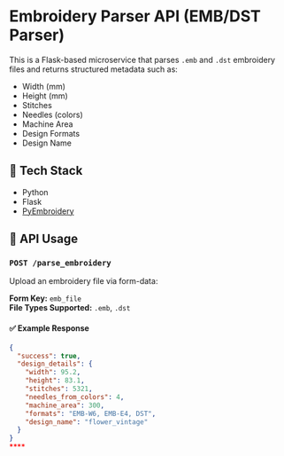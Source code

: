 # Embroidery Parser API (EMB/DST Parser)

This is a Flask-based microservice that parses `.emb` and `.dst` embroidery files and returns structured metadata such as:

- Width (mm)
- Height (mm)
- Stitches
- Needles (colors)
- Machine Area
- Design Formats
- Design Name

## 🧠 Tech Stack

- Python
- Flask
- [PyEmbroidery](https://github.com/EmbroidePy/pyembroidery)

## 🚀 API Usage

### `POST /parse_embroidery`

Upload an embroidery file via form-data:

**Form Key:** `emb_file`  
**File Types Supported:** `.emb`, `.dst`

#### ✅ Example Response

```json
{
  "success": true,
  "design_details": {
    "width": 95.2,
    "height": 83.1,
    "stitches": 5321,
    "needles_from_colors": 4,
    "machine_area": 300,
    "formats": "EMB-W6, EMB-E4, DST",
    "design_name": "flower_vintage"
  }
}
****
